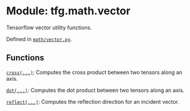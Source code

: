 <div itemscope itemtype="http://developers.google.com/ReferenceObject">
<meta itemprop="name" content="tfg.math.vector" />
<meta itemprop="path" content="Stable" />
</div>

# Module: tfg.math.vector

Tensorflow vector utility functions.



Defined in [`math/vector.py`](https://github.com/tensorflow/agents/tree/master/tensorflow_graphics/math/vector.py).

<!-- Placeholder for "Used in" -->


## Functions

[`cross(...)`](../../tfg/math/vector/cross.md): Computes the cross product between two tensors along an axis.

[`dot(...)`](../../tfg/math/vector/dot.md): Computes the dot product between two tensors along an axis.

[`reflect(...)`](../../tfg/math/vector/reflect.md): Computes the reflection direction for an incident vector.

